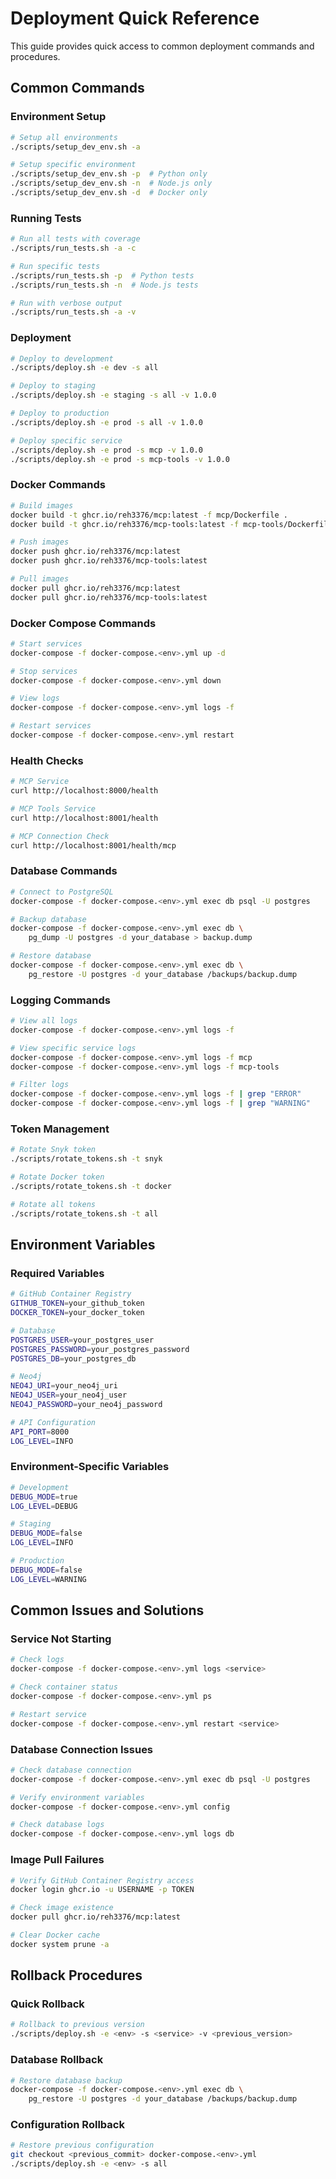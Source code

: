 # Deployment Quick Reference

This guide provides quick access to common deployment commands and procedures.

## Common Commands

### Environment Setup

```bash
# Setup all environments
./scripts/setup_dev_env.sh -a

# Setup specific environment
./scripts/setup_dev_env.sh -p  # Python only
./scripts/setup_dev_env.sh -n  # Node.js only
./scripts/setup_dev_env.sh -d  # Docker only
```

### Running Tests

```bash
# Run all tests with coverage
./scripts/run_tests.sh -a -c

# Run specific tests
./scripts/run_tests.sh -p  # Python tests
./scripts/run_tests.sh -n  # Node.js tests

# Run with verbose output
./scripts/run_tests.sh -a -v
```

### Deployment

```bash
# Deploy to development
./scripts/deploy.sh -e dev -s all

# Deploy to staging
./scripts/deploy.sh -e staging -s all -v 1.0.0

# Deploy to production
./scripts/deploy.sh -e prod -s all -v 1.0.0

# Deploy specific service
./scripts/deploy.sh -e prod -s mcp -v 1.0.0
./scripts/deploy.sh -e prod -s mcp-tools -v 1.0.0
```

### Docker Commands

```bash
# Build images
docker build -t ghcr.io/reh3376/mcp:latest -f mcp/Dockerfile .
docker build -t ghcr.io/reh3376/mcp-tools:latest -f mcp-tools/Dockerfile .

# Push images
docker push ghcr.io/reh3376/mcp:latest
docker push ghcr.io/reh3376/mcp-tools:latest

# Pull images
docker pull ghcr.io/reh3376/mcp:latest
docker pull ghcr.io/reh3376/mcp-tools:latest
```

### Docker Compose Commands

```bash
# Start services
docker-compose -f docker-compose.<env>.yml up -d

# Stop services
docker-compose -f docker-compose.<env>.yml down

# View logs
docker-compose -f docker-compose.<env>.yml logs -f

# Restart services
docker-compose -f docker-compose.<env>.yml restart
```

### Health Checks

```bash
# MCP Service
curl http://localhost:8000/health

# MCP Tools Service
curl http://localhost:8001/health

# MCP Connection Check
curl http://localhost:8001/health/mcp
```

### Database Commands

```bash
# Connect to PostgreSQL
docker-compose -f docker-compose.<env>.yml exec db psql -U postgres

# Backup database
docker-compose -f docker-compose.<env>.yml exec db \
    pg_dump -U postgres -d your_database > backup.dump

# Restore database
docker-compose -f docker-compose.<env>.yml exec db \
    pg_restore -U postgres -d your_database /backups/backup.dump
```

### Logging Commands

```bash
# View all logs
docker-compose -f docker-compose.<env>.yml logs -f

# View specific service logs
docker-compose -f docker-compose.<env>.yml logs -f mcp
docker-compose -f docker-compose.<env>.yml logs -f mcp-tools

# Filter logs
docker-compose -f docker-compose.<env>.yml logs -f | grep "ERROR"
docker-compose -f docker-compose.<env>.yml logs -f | grep "WARNING"
```

### Token Management

```bash
# Rotate Snyk token
./scripts/rotate_tokens.sh -t snyk

# Rotate Docker token
./scripts/rotate_tokens.sh -t docker

# Rotate all tokens
./scripts/rotate_tokens.sh -t all
```

## Environment Variables

### Required Variables

```bash
# GitHub Container Registry
GITHUB_TOKEN=your_github_token
DOCKER_TOKEN=your_docker_token

# Database
POSTGRES_USER=your_postgres_user
POSTGRES_PASSWORD=your_postgres_password
POSTGRES_DB=your_postgres_db

# Neo4j
NEO4J_URI=your_neo4j_uri
NEO4J_USER=your_neo4j_user
NEO4J_PASSWORD=your_neo4j_password

# API Configuration
API_PORT=8000
LOG_LEVEL=INFO
```

### Environment-Specific Variables

```bash
# Development
DEBUG_MODE=true
LOG_LEVEL=DEBUG

# Staging
DEBUG_MODE=false
LOG_LEVEL=INFO

# Production
DEBUG_MODE=false
LOG_LEVEL=WARNING
```

## Common Issues and Solutions

### Service Not Starting

```bash
# Check logs
docker-compose -f docker-compose.<env>.yml logs <service>

# Check container status
docker-compose -f docker-compose.<env>.yml ps

# Restart service
docker-compose -f docker-compose.<env>.yml restart <service>
```

### Database Connection Issues

```bash
# Check database connection
docker-compose -f docker-compose.<env>.yml exec db psql -U postgres

# Verify environment variables
docker-compose -f docker-compose.<env>.yml config

# Check database logs
docker-compose -f docker-compose.<env>.yml logs db
```

### Image Pull Failures

```bash
# Verify GitHub Container Registry access
docker login ghcr.io -u USERNAME -p TOKEN

# Check image existence
docker pull ghcr.io/reh3376/mcp:latest

# Clear Docker cache
docker system prune -a
```

## Rollback Procedures

### Quick Rollback

```bash
# Rollback to previous version
./scripts/deploy.sh -e <env> -s <service> -v <previous_version>
```

### Database Rollback

```bash
# Restore database backup
docker-compose -f docker-compose.<env>.yml exec db \
    pg_restore -U postgres -d your_database /backups/backup.dump
```

### Configuration Rollback

```bash
# Restore previous configuration
git checkout <previous_commit> docker-compose.<env>.yml
./scripts/deploy.sh -e <env> -s all
``` 